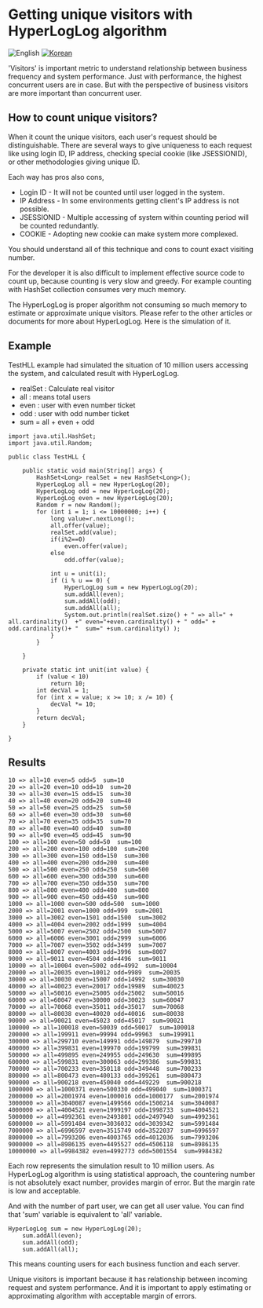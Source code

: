 # Getting unique visitors with HyperLogLog algorithm
![English](https://img.shields.io/badge/language-English-orange.svg) [![Korean](https://img.shields.io/badge/language-Korean-blue.svg)](Counting-Visit-Users_kr.md)

'Visitors' is important metric to understand relationship between business frequency and system performance. Just with performance, the highest concurrent users are in case. But with the perspective of business visitors are more important than concurrent user. 

## How to count unique visitors?

When it count the unique visitors, each user's request should be distinguishable. There are several ways to give uniqueness to each request like using login ID, IP address, checking special cookie (like JSESSIONID), or other methodologies giving unique ID.
 
Each way has pros also cons,
* Login ID - It will not be counted until user logged in the system.
* IP Address - In some environments getting client's IP address is not possible.
* JSESSIONID - Multiple accessing of system within counting period will be counted redundantly.
* COOKIE - Adopting new cookie can make system more complexed.

You should understand all of this technique and cons to count exact visiting number. 

For the developer it is also difficult to implement effective source code to count up, because counting is very slow and greedy. For example counting with HashSet collection consumes very much memory.

The HyperLogLog is proper algorithm not consuming so much memory to estimate or approximate unique visitors. Please refer to the other articles or documents for more about HyperLogLog. Here is the simulation of it. 

## Example

TestHLL example had simulated the situation of 10 million users accessing the system, and calculated result with HyperLogLog.

* realSet : Calculate real visitor
* all : means total users 
* even : user with even number ticket
* odd : user with odd number ticket
* sum = all + even + odd

```
import java.util.HashSet;
import java.util.Random;

public class TestHLL {

	public static void main(String[] args) {
		HashSet<Long> realSet = new HashSet<Long>();
		HyperLogLog all = new HyperLogLog(20);
		HyperLogLog odd = new HyperLogLog(20);
		HyperLogLog even = new HyperLogLog(20);
		Random r = new Random();
		for (int i = 1; i <= 10000000; i++) {
			long value=r.nextLong();
			all.offer(value);
			realSet.add(value);
			if(i%2==0)
				even.offer(value);
			else
				odd.offer(value);
			
			int u = unit(i);
			if (i % u == 0) {
				HyperLogLog sum = new HyperLogLog(20);
				sum.addAll(even);
				sum.addAll(odd);
				sum.addAll(all);
				System.out.println(realSet.size() + " => all=" + all.cardinality()  +" even="+even.cardinality() + " odd=" + odd.cardinality()+ "  sum=" +sum.cardinality() );
			}
		}

	}

	private static int unit(int value) {
		if (value < 10)
			return 10;
		int decVal = 1;
		for (int x = value; x >= 10; x /= 10) {
			decVal *= 10;
		}
		return decVal;
	}

}
```

## Results
```
10 => all=10 even=5 odd=5  sum=10
20 => all=20 even=10 odd=10  sum=20
30 => all=30 even=15 odd=15  sum=30
40 => all=40 even=20 odd=20  sum=40
50 => all=50 even=25 odd=25  sum=50
60 => all=60 even=30 odd=30  sum=60
70 => all=70 even=35 odd=35  sum=70
80 => all=80 even=40 odd=40  sum=80
90 => all=90 even=45 odd=45  sum=90
100 => all=100 even=50 odd=50  sum=100
200 => all=200 even=100 odd=100  sum=200
300 => all=300 even=150 odd=150  sum=300
400 => all=400 even=200 odd=200  sum=400
500 => all=500 even=250 odd=250  sum=500
600 => all=600 even=300 odd=300  sum=600
700 => all=700 even=350 odd=350  sum=700
800 => all=800 even=400 odd=400  sum=800
900 => all=900 even=450 odd=450  sum=900
1000 => all=1000 even=500 odd=500  sum=1000
2000 => all=2001 even=1000 odd=999  sum=2001
3000 => all=3002 even=1501 odd=1500  sum=3002
4000 => all=4004 even=2002 odd=1999  sum=4004
5000 => all=5007 even=2502 odd=2500  sum=5007
6000 => all=6006 even=3001 odd=2999  sum=6006
7000 => all=7007 even=3502 odd=3499  sum=7007
8000 => all=8007 even=4003 odd=3996  sum=8007
9000 => all=9011 even=4504 odd=4496  sum=9011
10000 => all=10004 even=5002 odd=4992  sum=10004
20000 => all=20035 even=10012 odd=9989  sum=20035
30000 => all=30030 even=15007 odd=14992  sum=30030
40000 => all=40023 even=20017 odd=19989  sum=40023
50000 => all=50016 even=25005 odd=25002  sum=50016
60000 => all=60047 even=30000 odd=30023  sum=60047
70000 => all=70068 even=35011 odd=35017  sum=70068
80000 => all=80038 even=40020 odd=40016  sum=80038
90000 => all=90021 even=45023 odd=45017  sum=90021
100000 => all=100018 even=50039 odd=50017  sum=100018
200000 => all=199911 even=99994 odd=99963  sum=199911
300000 => all=299710 even=149991 odd=149879  sum=299710
400000 => all=399831 even=199970 odd=199799  sum=399831
500000 => all=499895 even=249955 odd=249630  sum=499895
600000 => all=599831 even=300063 odd=299386  sum=599831
700000 => all=700233 even=350118 odd=349448  sum=700233
800000 => all=800473 even=400133 odd=399261  sum=800473
900000 => all=900218 even=450040 odd=449229  sum=900218
1000000 => all=1000371 even=500330 odd=499040  sum=1000371
2000000 => all=2001974 even=1000016 odd=1000177  sum=2001974
3000000 => all=3040087 even=1499566 odd=1500214  sum=3040087
4000000 => all=4004521 even=1999197 odd=1998733  sum=4004521
5000000 => all=4992361 even=2493801 odd=2497940  sum=4992361
6000000 => all=5991484 even=3036032 odd=3039342  sum=5991484
7000000 => all=6996597 even=3515749 odd=3522037  sum=6996597
8000000 => all=7993206 even=4003765 odd=4012036  sum=7993206
9000000 => all=8986135 even=4495527 odd=4506118  sum=8986135
10000000 => all=9984382 even=4992773 odd=5001554  sum=9984382
```
Each row represents the simulation result to 10 million users. As HyperLogLog algorithm is using statistical approach, the countering number is not absolutely exact number, provides margin of error. But the margin rate is low and acceptable. 

And with the number of part user, we can get all user value. You can find that 'sum' variable is equivalent to 'all' variable.
```
HyperLogLog sum = new HyperLogLog(20);
	sum.addAll(even);
	sum.addAll(odd);
	sum.addAll(all);
```

This means counting users for each business function and each server.

Unique visitors is important because it has relationship between incoming request and system performance. And it is important to apply estimating or approximating algorithm with acceptable margin of errors.
